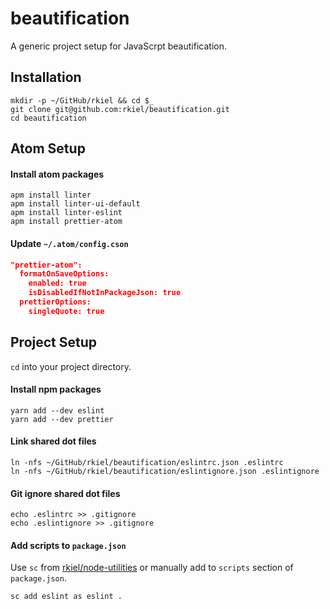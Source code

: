 # beautification

A generic project setup for JavaScrpt beautification.

## Installation

```unix
mkdir -p ~/GitHub/rkiel && cd $_
git clone git@github.com:rkiel/beautification.git
cd beautification
```

## Atom Setup

#### Install atom packages

```unix
apm install linter
apm install linter-ui-default
apm install linter-eslint
apm install prettier-atom
```

#### Update `~/.atom/config.cson`

```json
"prettier-atom":
  formatOnSaveOptions:
    enabled: true
    isDisabledIfNotInPackageJson: true
  prettierOptions:
    singleQuote: true
```


## Project Setup

`cd` into your project directory.

#### Install npm packages

```unix
yarn add --dev eslint
yarn add --dev prettier
```

#### Link shared dot files

```unix
ln -nfs ~/GitHub/rkiel/beautification/eslintrc.json .eslintrc
ln -nfs ~/GitHub/rkiel/beautification/eslintignore.json .eslintignore
```

#### Git ignore shared dot files

```unix
echo .eslintrc >> .gitignore
echo .eslintignore >> .gitignore
```

#### Add scripts to `package.json`

Use `sc` from  [rkiel/node-utilities](https://github.com/rkiel/node-utilities) or manually add to `scripts` section of `package.json`.
```unix
sc add eslint as eslint .
```
